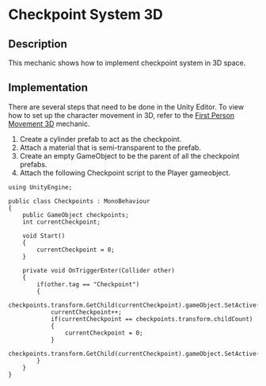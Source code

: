 # Checkpoint System 3D

## Description
This mechanic shows how to implement checkpoint system in 3D space.

## Implementation
There are several steps that need to be done in the Unity Editor.
To view how to set up the character movement in 3D, refer to the [First Person Movement 3D](https://github.com/t4guw/100-Unity-Mechanics-for-Programmers/tree/master/programs/first_person_movement_3d) mechanic.

   1. Create a cylinder prefab to act as the checkpoint.
   2. Attach a material that is semi-transparent to the prefab.
   3. Create an empty GameObject to be the parent of all the checkpoint prefabs.
   4. Attach the following Checkpoint script to the Player gameobject.

    using UnityEngine;

    public class Checkpoints : MonoBehaviour
    {
        public GameObject checkpoints;
        int currentCheckpoint;

        void Start()
        {
            currentCheckpoint = 0;
        }

        private void OnTriggerEnter(Collider other)
        {
            if(other.tag == "Checkpoint")
            {
                checkpoints.transform.GetChild(currentCheckpoint).gameObject.SetActive(false);
                currentCheckpoint++;
                if(currentCheckpoint == checkpoints.transform.childCount)
                {
                    currentCheckpoint = 0;
                }
                checkpoints.transform.GetChild(currentCheckpoint).gameObject.SetActive(true);
            }
        }
    }
